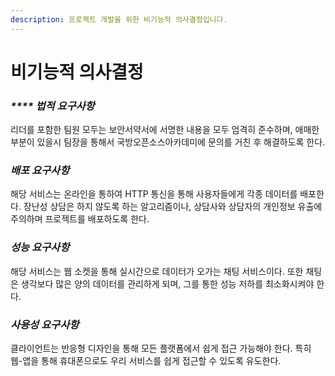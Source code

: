 ```yaml
---
description: 프로젝트 개발을 위한 비기능적 의사결정입니다.
---
```


# 비기능적 의사결정

###  _**** 법적 요구사항_

 리더를 포함한 팀원 모두는 보안서약서에 서명한 내용을 모두 엄격히 준수하며, 애매한 부분이 있을시 팀장을 통해서 국방오픈소스아카데미에 문의를 거친 후 해결하도록 한다.



###  _배포 요구사항_

 해당 서비스는 온라인을 통하여 HTTP 통신을 통해 사용자들에게 각종 데이터를 배포한다. 장난성 상담은 하지 않도록 하는 알고리즘이나, 상담사와 상담자의 개인정보 유출에 주의하며 프로젝트를 배포하도록 한다. 



###  _성능 요구사항_

 해당 서비스는 웹 소켓을 통해 실시간으로 데이터가 오가는 채팅 서비스이다. 또한 채팅은 생각보다 많은 양의 데이터를 관리하게 되며, 그를 통한 성능 저하를 최소화시켜야 한다.



###  _사용성 요구사항_

 클라이언트는 반응형 디자인을 통해 모든 플랫폼에서 쉽게 접근 가능해야 한다. 특히 웹-앱을 통해 휴대폰으로도 우리 서비스를 쉽게 접근할 수 있도록 유도한다.

